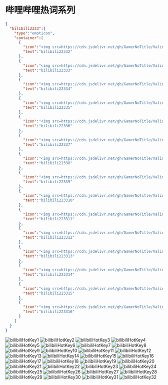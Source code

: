 # 哔哩哔哩热词系列

```json
{
  "bilibili2233":{
    "type":"emoticon",
    "container":[
      {
        "icon":"<img src=https://cdn.jsdelivr.net/gh/GamerNoTitle/ValineCDN@master/bilibili2233/[2233\u5a18_\u5356\u840c].png>",
        "text":"bilibili22332"
      },
      {
        "icon":"<img src=https://cdn.jsdelivr.net/gh/GamerNoTitle/ValineCDN@master/bilibili2233/[2233\u5a18_\u5403\u60ca].png>",
        "text":"bilibili22333"
      },
      {
        "icon":"<img src=https://cdn.jsdelivr.net/gh/GamerNoTitle/ValineCDN@master/bilibili2233/[2233\u5a18_\u5410\u9b42].png>",
        "text":"bilibili22334"
      },
      {
        "icon":"<img src=https://cdn.jsdelivr.net/gh/GamerNoTitle/ValineCDN@master/bilibili2233/[2233\u5a18_\u559d\u6c34].png>",
        "text":"bilibili22335"
      },
      {
        "icon":"<img src=https://cdn.jsdelivr.net/gh/GamerNoTitle/ValineCDN@master/bilibili2233/[2233\u5a18_\u56f0\u60d1].png>",
        "text":"bilibili22336"
      },
      {
        "icon":"<img src=https://cdn.jsdelivr.net/gh/GamerNoTitle/ValineCDN@master/bilibili2233/[2233\u5a18_\u5927\u54ed].png>",
        "text":"bilibili22337"
      },
      {
        "icon":"<img src=https://cdn.jsdelivr.net/gh/GamerNoTitle/ValineCDN@master/bilibili2233/[2233\u5a18_\u5927\u7b11].png>",
        "text":"bilibili22338"
      },
      {
        "icon":"<img src=https://cdn.jsdelivr.net/gh/GamerNoTitle/ValineCDN@master/bilibili2233/[2233\u5a18_\u59d4\u5c48].png>",
        "text":"bilibili22339"
      },
      {
        "icon":"<img src=https://cdn.jsdelivr.net/gh/GamerNoTitle/ValineCDN@master/bilibili2233/[2233\u5a18_\u6012].png>",
        "text":"bilibili223310"
      },
      {
        "icon":"<img src=https://cdn.jsdelivr.net/gh/GamerNoTitle/ValineCDN@master/bilibili2233/[2233\u5a18_\u65e0\u8a00].png>",
        "text":"bilibili223311"
      },
      {
        "icon":"<img src=https://cdn.jsdelivr.net/gh/GamerNoTitle/ValineCDN@master/bilibili2233/[2233\u5a18_\u6c57].png>",
        "text":"bilibili223312"
      },
      {
        "icon":"<img src=https://cdn.jsdelivr.net/gh/GamerNoTitle/ValineCDN@master/bilibili2233/[2233\u5a18_\u7591\u95ee].png>",
        "text":"bilibili223313"
      },
      {
        "icon":"<img src=https://cdn.jsdelivr.net/gh/GamerNoTitle/ValineCDN@master/bilibili2233/[2233\u5a18_\u7b2c\u4e00].png>",
        "text":"bilibili223314"
      },
      {
        "icon":"<img src=https://cdn.jsdelivr.net/gh/GamerNoTitle/ValineCDN@master/bilibili2233/[2233\u5a18_\u8036].png>",
        "text":"bilibili223315"
      },
      {
        "icon":"<img src=https://cdn.jsdelivr.net/gh/GamerNoTitle/ValineCDN@master/bilibili2233/[2233\u5a18_\u90c1\u95f7].png>",
        "text":"bilibili223316"
      }
    ]
  }
}
```
![bilibiliHotKey1](https://valinecdn.bili33.top/bilibiliHotKey/1.jpg)
![bilibiliHotKey2](https://valinecdn.bili33.top/bilibiliHotKey/10.jpg)
![bilibiliHotKey3](https://valinecdn.bili33.top/bilibiliHotKey/11.jpg)
![bilibiliHotKey4](https://valinecdn.bili33.top/bilibiliHotKey/12.jpg)
![bilibiliHotKey5](https://valinecdn.bili33.top/bilibiliHotKey/13.jpg)
![bilibiliHotKey6](https://valinecdn.bili33.top/bilibiliHotKey/14.jpg)
![bilibiliHotKey7](https://valinecdn.bili33.top/bilibiliHotKey/15.jpg)
![bilibiliHotKey8](https://valinecdn.bili33.top/bilibiliHotKey/16.jpg)
![bilibiliHotKey9](https://valinecdn.bili33.top/bilibiliHotKey/17.jpg)
![bilibiliHotKey10](https://valinecdn.bili33.top/bilibiliHotKey/18.jpg)
![bilibiliHotKey11](https://valinecdn.bili33.top/bilibiliHotKey/19.jpg)
![bilibiliHotKey12](https://valinecdn.bili33.top/bilibiliHotKey/2.jpg)
![bilibiliHotKey13](https://valinecdn.bili33.top/bilibiliHotKey/20.jpg)
![bilibiliHotKey14](https://valinecdn.bili33.top/bilibiliHotKey/21.jpg)
![bilibiliHotKey15](https://valinecdn.bili33.top/bilibiliHotKey/22.jpg)
![bilibiliHotKey16](https://valinecdn.bili33.top/bilibiliHotKey/23.jpg)
![bilibiliHotKey17](https://valinecdn.bili33.top/bilibiliHotKey/24.jpg)
![bilibiliHotKey18](https://valinecdn.bili33.top/bilibiliHotKey/25.jpg)
![bilibiliHotKey19](https://valinecdn.bili33.top/bilibiliHotKey/26.jpg)
![bilibiliHotKey20](https://valinecdn.bili33.top/bilibiliHotKey/27.jpg)
![bilibiliHotKey21](https://valinecdn.bili33.top/bilibiliHotKey/28.jpg)
![bilibiliHotKey22](https://valinecdn.bili33.top/bilibiliHotKey/29.jpg)
![bilibiliHotKey23](https://valinecdn.bili33.top/bilibiliHotKey/3.jpg)
![bilibiliHotKey24](https://valinecdn.bili33.top/bilibiliHotKey/30.jpg)
![bilibiliHotKey25](https://valinecdn.bili33.top/bilibiliHotKey/31.jpg)
![bilibiliHotKey26](https://valinecdn.bili33.top/bilibiliHotKey/32.jpg)
![bilibiliHotKey27](https://valinecdn.bili33.top/bilibiliHotKey/4.jpg)
![bilibiliHotKey28](https://valinecdn.bili33.top/bilibiliHotKey/5.jpg)
![bilibiliHotKey29](https://valinecdn.bili33.top/bilibiliHotKey/6.jpg)
![bilibiliHotKey30](https://valinecdn.bili33.top/bilibiliHotKey/7.jpg)
![bilibiliHotKey31](https://valinecdn.bili33.top/bilibiliHotKey/8.jpg)
![bilibiliHotKey32](https://valinecdn.bili33.top/bilibiliHotKey/9.jpg)